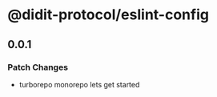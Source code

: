 # @didit-protocol/eslint-config

## 0.0.1

### Patch Changes

- turborepo monorepo lets get started
